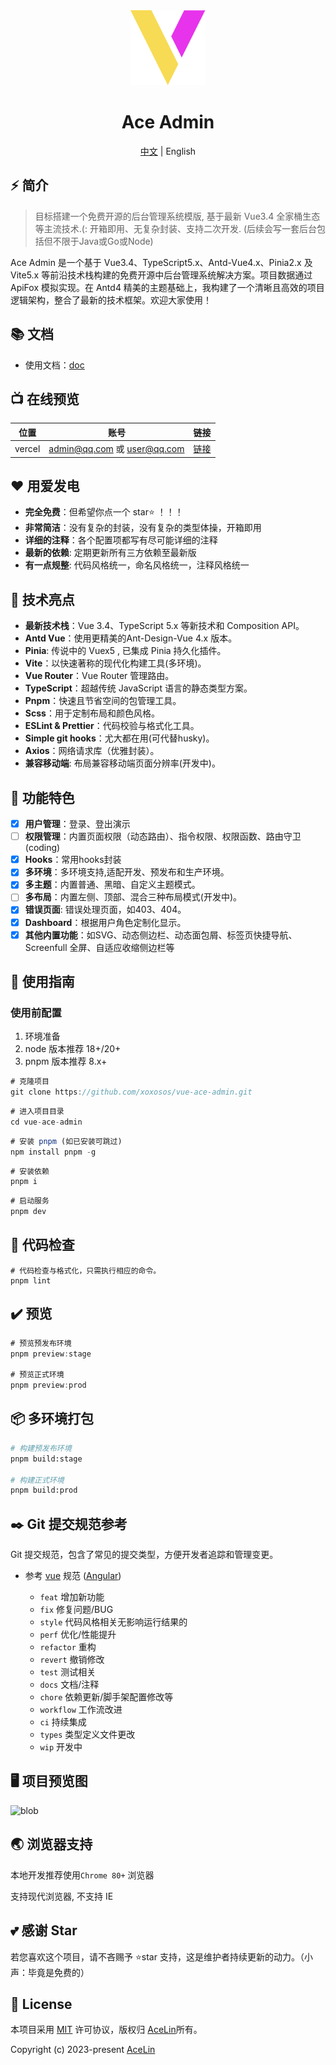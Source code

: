 <div align="center">
  <img alt="Ace Admin" width="120" height="120" src="./src/assets/logo.svg">
  <h1>Ace Admin</h1>
  <span><a href="./README.md">中文</a> | English</span>
</div>

## ⚡ 简介

> 目标搭建一个免费开源的后台管理系统模版, 基于最新 Vue3.4 全家桶生态等主流技术.(: 开箱即用、无复杂封装、支持二次开发. (后续会写一套后台包括但不限于Java或Go或Node)

Ace Admin 是一个基于 Vue3.4、TypeScript5.x、Antd-Vue4.x、Pinia2.x 及 Vite5.x 等前沿技术栈构建的免费开源中后台管理系统解决方案。项目数据通过 ApiFox 模拟实现。在 Antd4 精美的主题基础上，我构建了一个清晰且高效的项目逻辑架构，整合了最新的技术框架。欢迎大家使用！

## 📚 文档

- 使用文档：[doc](https://ace-admin-doc.vercel.app/)

## 📺 在线预览

| 位置   | 账号                        | 链接                                                                 |
| ------ | --------------------------- | -------------------------------------------------------------------- |
| vercel | admin@qq.com 或 user@qq.com | <a href="https://vue-ace-admin.vercel.app/" target="_blank">链接</a> |

## ❤️ 用爱发电

- **完全免费**：但希望你点一个 star⭐ ！！！
- **非常简洁**：没有复杂的封装，没有复杂的类型体操，开箱即用
- **详细的注释**：各个配置项都写有尽可能详细的注释
- **最新的依赖**: 定期更新所有三方依赖至最新版
- **有一点规整**: 代码风格统一，命名风格统一，注释风格统一

## 📖 技术亮点

- **最新技术栈**：Vue 3.4、TypeScript 5.x 等新技术和 Composition API。
- **Antd Vue**：使用更精美的Ant-Design-Vue 4.x 版本。
- **Pinia**: 传说中的 Vuex5 , 已集成 Pinia 持久化插件。
- **Vite**：以快速著称的现代化构建工具(多环境)。
- **Vue Router**：Vue Router 管理路由。
- **TypeScript**：超越传统 JavaScript 语言的静态类型方案。
- **Pnpm**：快速且节省空间的包管理工具。
- **Scss**：用于定制布局和颜色风格。
- **ESLint & Prettier**：代码校验与格式化工具。
- **Simple git hooks**：尤大都在用(可代替husky)。
- **Axios**：网络请求库（优雅封装）。
- **兼容移动端**: 布局兼容移动端页面分辨率(开发中)。

## 📔 功能特色

- [x] **用户管理**：登录、登出演示
- [ ] **权限管理**：内置页面权限（动态路由）、指令权限、权限函数、路由守卫(coding)
- [x] **Hooks**：常用hooks封装
- [x] **多环境**：多环境支持,适配开发、预发布和生产环境。
- [x] **多主题**：内置普通、黑暗、自定义主题模式。
- [ ] **多布局**：内置左侧、顶部、混合三种布局模式(开发中)。
- [x] **错误页面**: 错误处理页面，如403、404。
- [x] **Dashboard**：根据用户角色定制化显示。
- [x] **其他内置功能**：如SVG、动态侧边栏、动态面包屑、标签页快捷导航、Screenfull 全屏、自适应收缩侧边栏等

## 🚀 使用指南

### 使用前配置

1. 环境准备
2. node 版本推荐 18+/20+
3. pnpm 版本推荐 8.x+

```js
# 克隆项目
git clone https://github.com/xoxosos/vue-ace-admin.git
```

```js
# 进入项目目录
cd vue-ace-admin
```

```js
# 安装 pnpm (如已安装可跳过)
npm install pnpm -g
```

```js
# 安装依赖
pnpm i
```

```js
# 启动服务
pnpm dev
```

## 🔧 代码检查

```shell
# 代码检查与格式化，只需执行相应的命令。
pnpm lint
```

## ✔️ 预览

```js
# 预览预发布环境
pnpm preview:stage

# 预览正式环境
pnpm preview:prod
```

## 📦️ 多环境打包

```bash
# 构建预发布环境
pnpm build:stage

# 构建正式环境
pnpm build:prod
```

## ✒️ Git 提交规范参考

Git 提交规范，包含了常见的提交类型，方便开发者追踪和管理变更。

- 参考 [vue](https://github.com/vuejs/vue/blob/dev/.github/COMMIT_CONVENTION.md)
  规范 ([Angular](https://github.com/conventional-changelog/conventional-changelog/tree/master/packages/conventional-changelog-angular))

  - `feat` 增加新功能
  - `fix` 修复问题/BUG
  - `style` 代码风格相关无影响运行结果的
  - `perf` 优化/性能提升
  - `refactor` 重构
  - `revert` 撤销修改
  - `test` 测试相关
  - `docs` 文档/注释
  - `chore` 依赖更新/脚手架配置修改等
  - `workflow` 工作流改进
  - `ci` 持续集成
  - `types` 类型定义文件更改
  - `wip` 开发中

## 🖥️ 项目预览图

<div>
   <img src="https://pic.imgdb.cn/item/654b506fc458853aef84d579.jpg" alt="blob">
</div>

## 🌏 浏览器支持

本地开发推荐使用`Chrome 80+` 浏览器

支持现代浏览器, 不支持 IE

## 💕 感谢 Star

若您喜欢这个项目，请不吝赐予 ⭐star 支持，这是维护者持续更新的动力。（小声：毕竟是免费的）

## 📄 License

本项目采用 [MIT](./LICENSE) 许可协议，版权归 [AceLin](https://github.com/xoxosos)所有。

Copyright (c) 2023-present [AceLin](https://github.com/xoxosos)
